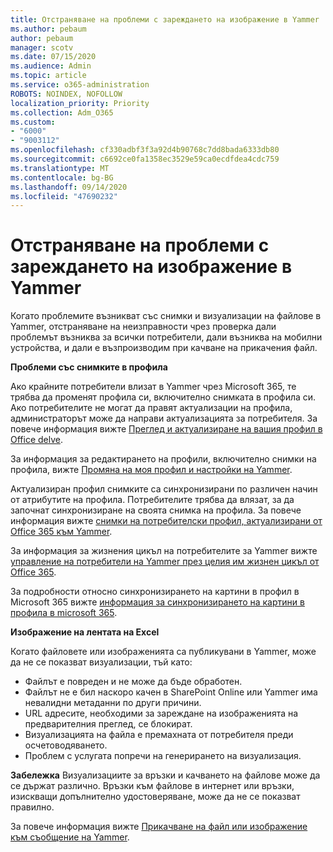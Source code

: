 ```yaml
---
title: Отстраняване на проблеми с зареждането на изображение в Yammer
ms.author: pebaum
author: pebaum
manager: scotv
ms.date: 07/15/2020
ms.audience: Admin
ms.topic: article
ms.service: o365-administration
ROBOTS: NOINDEX, NOFOLLOW
localization_priority: Priority
ms.collection: Adm_O365
ms.custom:
- "6000"
- "9003112"
ms.openlocfilehash: cf330adbf3f3a92d4b90768c7dd8bada6333db80
ms.sourcegitcommit: c6692ce0fa1358ec3529e59ca0ecdfdea4cdc759
ms.translationtype: MT
ms.contentlocale: bg-BG
ms.lasthandoff: 09/14/2020
ms.locfileid: "47690232"
---
```

# <a name="troubleshoot-image-loading-issues-in-yammer"></a>Отстраняване на проблеми с зареждането на изображение в Yammer

Когато проблемите възникват със снимки и визуализации на файлове в Yammer, отстраняване на неизправности чрез проверка дали проблемът възниква за всички потребители, дали възниква на мобилни устройства, и дали е възпроизводим при качване на прикачения файл.  

**Проблеми със снимките в профила**  

Ако крайните потребители влизат в Yammer чрез Microsoft 365, те трябва да променят профила си, включително снимката в профила си. Ако потребителите не могат да правят актуализации на профила, администраторът може да направи актуализацията за потребителя. За повече информация вижте [Преглед и актуализиране на вашия профил в Office delve](https://support.microsoft.com/office/view-and-update-your-profile-in-office-delve-4e84343b-eedf-45a1-aeb9-8627ccca14ba).

За информация за редактирането на профили, включително снимки на профила, вижте [Промяна на моя профил и настройки на Yammer](https://support.microsoft.com/office/classic-yammer-change-my-yammer-profile-and-settings-a3aeca0e-de34-4897-9b59-de6516542851). 

Актуализиран профил снимките са синхронизирани по различен начин от атрибутите на профила. Потребителите трябва да влязат, за да започнат синхронизиране на своята снимка на профила. За повече информация вижте [снимки на потребителски профил, актуализирани от Office 365 към Yammer](https://docs.microsoft.com/yammer/manage-yammer-users/manage-users-across-their-lifecycle#q-are-user-profile-pictures-updated-from-office-365-to-yammer).

За информация за жизнения цикъл на потребителите за Yammer вижте [управление на потребители на Yammer през целия им жизнен цикъл от Office 365](https://docs.microsoft.com/yammer/manage-yammer-users/manage-users-across-their-lifecycle).  

За подробности относно синхронизирането на картини в профил в Microsoft 365 вижте [информация за синхронизирането на картини в профила в microsoft 365](https://support.microsoft.com/office/information-about-profile-picture-synchronization-in-microsoft-365-20594d76-d054-4af4-a660-401133e3d48a).  

**Изображение на лентата на Excel**  

Когато файловете или изображенията са публикувани в Yammer, може да не се показват визуализации, тъй като: 

- Файлът е повреден и не може да бъде обработен.
- Файлът не е бил наскоро качен в SharePoint Online или Yammer има невалидни метаданни по други причини.
- URL адресите, необходими за зареждане на изображенията на предварителния преглед, се блокират.
- Визуализацията на файла е премахната от потребителя преди осчетоводяването.
- Проблем с услугата попречи на генерирането на визуализация.

**Забележка** Визуализациите за връзки и качването на файлове може да се държат различно. Връзки към файлове в интернет или връзки, изискващи допълнително удостоверяване, може да не се показват правилно.

За повече информация вижте [Прикачване на файл или изображение към съобщение на Yammer](https://support.microsoft.com/office/attach-a-file-or-image-to-a-yammer-message-f576d4d1-ad66-4ce4-9c43-46cf75978dbf). 